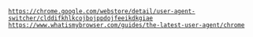 <code>https://chrome.google.com/webstore/detail/user-agent-switcher/clddifkhlkcojbojppdojfeeikdkgiae</code></br>
<code>https://www.whatismybrowser.com/guides/the-latest-user-agent/chrome</code>
